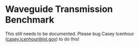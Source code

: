 # Waveguide Transmission Benchmark

This still needs to be documented. Please bug Casey Icenhour (casey.icenhour@inl.gov) to do this!
